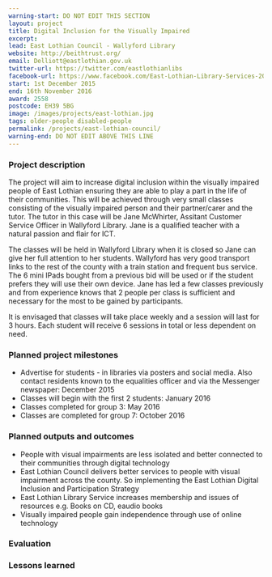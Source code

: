 ```yaml
---
warning-start: DO NOT EDIT THIS SECTION
layout: project
title: Digital Inclusion for the Visually Impaired
excerpt: 
lead: East Lothian Council - Wallyford Library
website: http://beithtrust.org/
email: Delliott@eastlothian.gov.uk
twitter-url: https://twitter.com/eastlothianlibs
facebook-url: https://www.facebook.com/East-Lothian-Library-Services-203903979634504/
start: 1st December 2015
end: 16th November 2016
award: 2558
postcode: EH39 5BG		
image: /images/projects/east-lothian.jpg
tags: older-people disabled-people
permalink: /projects/east-lothian-council/
warning-end: DO NOT EDIT ABOVE THIS LINE
---
```


### Project description

The project will aim to increase digital inclusion within the visually impaired people of East Lothian ensuring they are able to play a part in the life of their communities. This will be achieved through very small classes consisting of the visually impaired person and their partner/carer and the tutor. The tutor in this case will be Jane McWhirter, Assitant Customer Service Officer in Wallyford Library. Jane is a qualified teacher with a natural passion and flair for ICT. 

The classes will be held in Wallyford Library when it is closed so Jane can give her full attention to her students. Wallyford has very good transport links to the rest of the county with a train station and frequent bus service. The 6 mini IPads bought from a previous bid will be used or if the student prefers they will use their own device. Jane has led a few classes previously and from experience knows that 2 people per class is sufficient and necessary for the most to be gained by participants. 

It is envisaged that classes will take place weekly and a session will last for 3 hours. Each student will receive 6 sessions in total or less dependent on need.

### Planned project milestones

* Advertise for students - in libraries via posters and social media. Also contact residents known to the equalities officer and via the Messenger newspaper: December 2015
* Classes will begin with the first 2 students: January 2016
* Classes completed for group 3: May 2016
* Classes are completed for group 7: October 2016

### Planned outputs and outcomes

* People with visual impairments are less isolated and better connected to their communities through digital technology
* East Lothian Council delivers better services to people with visual impairment across the county. So implementing the East Lothian Digital Inclusion and Participation Strategy
* East Lothian Library Service increases membership and issues of resources e.g. Books on CD, eaudio books
* Visually impaired people gain independence through use of online technology

### Evaluation


### Lessons learned



